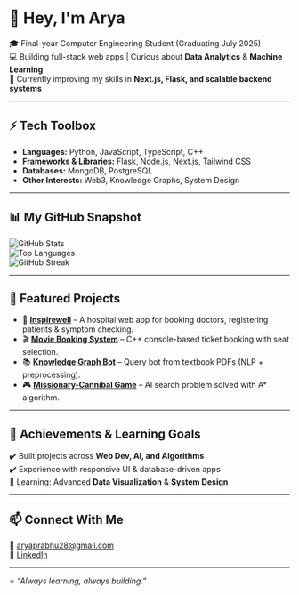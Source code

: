 # 👋 Hey, I'm Arya  

🎓 Final-year Computer Engineering Student (Graduating July 2025)  
💻 Building full-stack web apps | Curious about **Data Analytics** & **Machine Learning**  
🌱 Currently improving my skills in **Next.js, Flask, and scalable backend systems**  

---

## ⚡ Tech Toolbox  
- **Languages:** Python, JavaScript, TypeScript, C++  
- **Frameworks & Libraries:** Flask, Node.js, Next.js, Tailwind CSS  
- **Databases:** MongoDB, PostgreSQL  
- **Other Interests:** Web3, Knowledge Graphs, System Design  

---

## 📊 My GitHub Snapshot  

![GitHub Stats](https://github-readme-stats.vercel.app/api?username=Arya2809&show_icons=true&theme=react)  
![Top Languages](https://github-readme-stats.vercel.app/api/top-langs/?username=Arya2809&layout=compact&theme=react)  
![GitHub Streak](https://github-readme-streak-stats.herokuapp.com?user=Arya2809&theme=react)  

---

## 🚀 Featured Projects  

- 🏥 **[Inspirewell](https://github.com/Arya2809/Inspirewell)** – A hospital web app for booking doctors, registering patients & symptom checking.  
- 🎬 **[Movie Booking System](https://github.com/Arya2809/Movie-Booking-System)** – C++ console-based ticket booking with seat selection.  
- 📚 **[Knowledge Graph Bot](https://github.com/Arya2809/knowledge-graph)** – Query bot from textbook PDFs (NLP + preprocessing).  
- 🎮 **[Missionary-Cannibal Game](https://github.com/Arya2809/missionary-cannibal-game)** – AI search problem solved with A* algorithm.  

---

## 🏅 Achievements & Learning Goals  

✔️ Built projects across **Web Dev, AI, and Algorithms**  
✔️ Experience with responsive UI & database-driven apps  
🌟 Learning: Advanced **Data Visualization** & **System Design**  

---

## 📫 Connect With Me  
📧 [aryaprabhu28@gmail.com](mailto:aryaprabhu28@gmail.com)  
🔗 [LinkedIn](https://www.linkedin.com/in/arya-prabhu/)  

---

⭐ *“Always learning, always building.”*  
